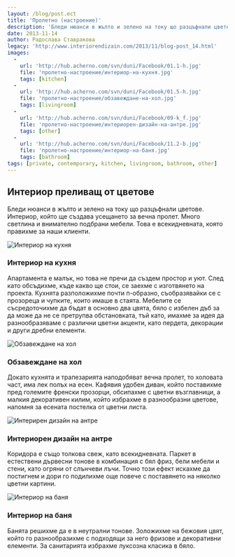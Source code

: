 ```yaml
---
layout: /blog/post.ect
title: 'Пролетно (настроение)'
description: 'Бледи нюанси в жълто и зелено на току що разцъфнали цветове. Интериор, който ще създава усещането за вечна пролет. Много светлина и внимателно подбрани мебели. '
date: 2013-11-14
author: Радослава Ставракова
legacy: 'http://www.interiorendizain.com/2013/11/blog-post_14.html'
images:
  -
    url: 'http://hub.acherno.com/svn/duni/Facebook/01.1-h.jpg'
    file: 'пролетно-настроение/интериор-на-кухня.jpg'
    tags: [kitchen]
  -
    url: 'http://hub.acherno.com/svn/duni/Facebook/01.5-h.jpg'
    file: 'пролетно-настроение/обзавеждане-на-хол.jpg'
    tags: [livingroom]
  -
    url: 'http://hub.acherno.com/svn/duni/Facebook/09-k_f.jpg'
    file: 'пролетно-настроение/интериорен-дизайн-на-антре.jpg'
    tags: [other]
  -
    url: 'http://hub.acherno.com/svn/duni/Facebook/11.2-b.jpg'
    file: 'пролетно-настроение/интериор-на-баня.jpg'
    tags: [bathroom]
tags: [private, contemporary, kitchen, livingroom, bathroom, other]
---
```

## Интериор **преливащ от цветове**
Бледи нюанси в жълто и зелено на току що разцъфнали цветове. Интериор, който ще създава усещането за вечна пролет. Много светлина и внимателно подбрани мебели. Това е всекидневната, която правихме за наши клиенти.

![Интериор на кухня](пролетно-настроение/интериор-на-кухня.jpg)
### Интериор на **кухня**

Апартамента е малък, но това не пречи да създем простор и уют. След като обсъдихме, къде какво ще стои, се заехме с изготвянето на проекта. Кухнята разположихме почти п-образно, съобразявайки се с прозореца и чупките, които имаше в стаята. Мебелите се съсредоточихме да бъдат в основно два цвята, бяло с избелен дъб за да може да не се претрупва обстановката, тъй като, имахме за идея да разнообразяваме с различни цветни акценти, като пердета, декорации и други дребни елементи.

![Обзавеждане на хол](пролетно-настроение/обзавеждане-на-хол.jpg)
### Обзавеждане на **хол**

Докато кухнята и трапезарията наподобяват вечна пролет, то холовата част, има лек полъх на есен. Кафявия удобен диван, който поставихме пред големите френски прозорци, обсипахме с цветни възглавници, а малкия декоративен килим, който избрахме в разнообразни цветове, напомня за есената постелка от цветни листа.

![Интерирен дизайн на антре](пролетно-настроение/интериорен-дизайн-на-антре.jpg)
### Интериорен дизайн на **антре**

Коридора е също толкова свеж, като всекидневната. Паркет в естествени дървесни тонове в комбинация с бял фриз, бели мебели и стени, като огряни от слънчеви лъчи. Точно този ефект искахме да постигнем и дори го подилихме още повече с поставянето на няколко цветни картини.

![Интериор на баня](пролетно-настроение/интериор-на-баня.jpg)
### Интериор на **баня**

Банята решихме да е в неутрални тонове. Золожихме на бежовия цвят, който го разнообразихме с подходящи за него фризове и декоративни елементи. За санитарията избрахме луксозна класика в бяло.
